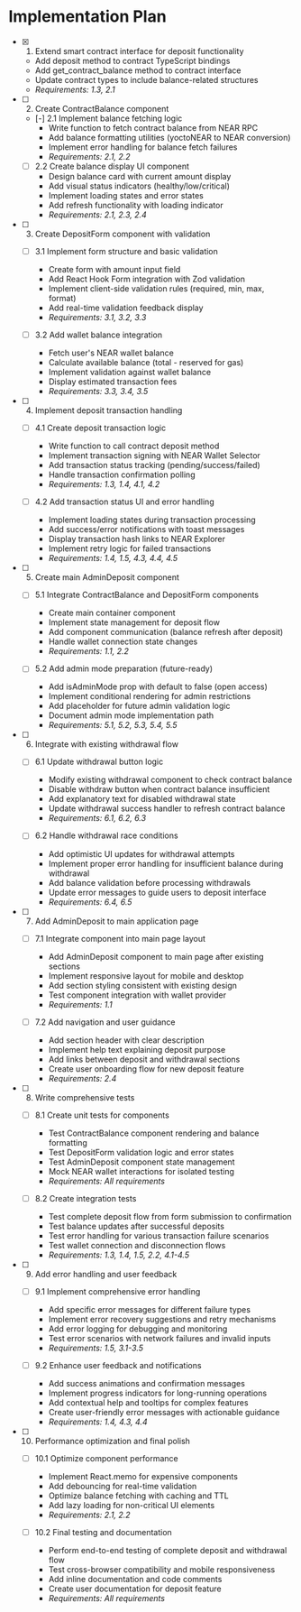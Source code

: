 # Implementation Plan

- [x] 1. Extend smart contract interface for deposit functionality
  - Add deposit method to contract TypeScript bindings
  - Add get_contract_balance method to contract interface
  - Update contract types to include balance-related structures
  - _Requirements: 1.3, 2.1_

- [ ] 2. Create ContractBalance component
  - [-] 2.1 Implement balance fetching logic
    - Write function to fetch contract balance from NEAR RPC
    - Add balance formatting utilities (yoctoNEAR to NEAR conversion)
    - Implement error handling for balance fetch failures
    - _Requirements: 2.1, 2.2_

  - [ ] 2.2 Create balance display UI component
    - Design balance card with current amount display
    - Add visual status indicators (healthy/low/critical)
    - Implement loading states and error states
    - Add refresh functionality with loading indicator
    - _Requirements: 2.1, 2.3, 2.4_

- [ ] 3. Create DepositForm component with validation
  - [ ] 3.1 Implement form structure and basic validation
    - Create form with amount input field
    - Add React Hook Form integration with Zod validation
    - Implement client-side validation rules (required, min, max, format)
    - Add real-time validation feedback display
    - _Requirements: 3.1, 3.2, 3.3_

  - [ ] 3.2 Add wallet balance integration
    - Fetch user's NEAR wallet balance
    - Calculate available balance (total - reserved for gas)
    - Implement validation against wallet balance
    - Display estimated transaction fees
    - _Requirements: 3.3, 3.4, 3.5_

- [ ] 4. Implement deposit transaction handling
  - [ ] 4.1 Create deposit transaction logic
    - Write function to call contract deposit method
    - Implement transaction signing with NEAR Wallet Selector
    - Add transaction status tracking (pending/success/failed)
    - Handle transaction confirmation polling
    - _Requirements: 1.3, 1.4, 4.1, 4.2_

  - [ ] 4.2 Add transaction status UI and error handling
    - Implement loading states during transaction processing
    - Add success/error notifications with toast messages
    - Display transaction hash links to NEAR Explorer
    - Implement retry logic for failed transactions
    - _Requirements: 1.4, 1.5, 4.3, 4.4, 4.5_

- [ ] 5. Create main AdminDeposit component
  - [ ] 5.1 Integrate ContractBalance and DepositForm components
    - Create main container component
    - Implement state management for deposit flow
    - Add component communication (balance refresh after deposit)
    - Handle wallet connection state changes
    - _Requirements: 1.1, 2.2_

  - [ ] 5.2 Add admin mode preparation (future-ready)
    - Add isAdminMode prop with default to false (open access)
    - Implement conditional rendering for admin restrictions
    - Add placeholder for future admin validation logic
    - Document admin mode implementation path
    - _Requirements: 5.1, 5.2, 5.3, 5.4, 5.5_

- [ ] 6. Integrate with existing withdrawal flow
  - [ ] 6.1 Update withdrawal button logic
    - Modify existing withdrawal component to check contract balance
    - Disable withdraw button when contract balance insufficient
    - Add explanatory text for disabled withdrawal state
    - Update withdrawal success handler to refresh contract balance
    - _Requirements: 6.1, 6.2, 6.3_

  - [ ] 6.2 Handle withdrawal race conditions
    - Add optimistic UI updates for withdrawal attempts
    - Implement proper error handling for insufficient balance during withdrawal
    - Add balance validation before processing withdrawals
    - Update error messages to guide users to deposit interface
    - _Requirements: 6.4, 6.5_

- [ ] 7. Add AdminDeposit to main application page
  - [ ] 7.1 Integrate component into main page layout
    - Add AdminDeposit component to main page after existing sections
    - Implement responsive layout for mobile and desktop
    - Add section styling consistent with existing design
    - Test component integration with wallet provider
    - _Requirements: 1.1_

  - [ ] 7.2 Add navigation and user guidance
    - Add section header with clear description
    - Implement help text explaining deposit purpose
    - Add links between deposit and withdrawal sections
    - Create user onboarding flow for new deposit feature
    - _Requirements: 2.4_

- [ ] 8. Write comprehensive tests
  - [ ] 8.1 Create unit tests for components
    - Test ContractBalance component rendering and balance formatting
    - Test DepositForm validation logic and error states
    - Test AdminDeposit component state management
    - Mock NEAR wallet interactions for isolated testing
    - _Requirements: All requirements_

  - [ ] 8.2 Create integration tests
    - Test complete deposit flow from form submission to confirmation
    - Test balance updates after successful deposits
    - Test error handling for various transaction failure scenarios
    - Test wallet connection and disconnection flows
    - _Requirements: 1.3, 1.4, 1.5, 2.2, 4.1-4.5_

- [ ] 9. Add error handling and user feedback
  - [ ] 9.1 Implement comprehensive error handling
    - Add specific error messages for different failure types
    - Implement error recovery suggestions and retry mechanisms
    - Add error logging for debugging and monitoring
    - Test error scenarios with network failures and invalid inputs
    - _Requirements: 1.5, 3.1-3.5_

  - [ ] 9.2 Enhance user feedback and notifications
    - Add success animations and confirmation messages
    - Implement progress indicators for long-running operations
    - Add contextual help and tooltips for complex features
    - Create user-friendly error messages with actionable guidance
    - _Requirements: 1.4, 4.3, 4.4_

- [ ] 10. Performance optimization and final polish
  - [ ] 10.1 Optimize component performance
    - Implement React.memo for expensive components
    - Add debouncing for real-time validation
    - Optimize balance fetching with caching and TTL
    - Add lazy loading for non-critical UI elements
    - _Requirements: 2.1, 2.2_

  - [ ] 10.2 Final testing and documentation
    - Perform end-to-end testing of complete deposit and withdrawal flow
    - Test cross-browser compatibility and mobile responsiveness
    - Add inline documentation and code comments
    - Create user documentation for deposit feature
    - _Requirements: All requirements_